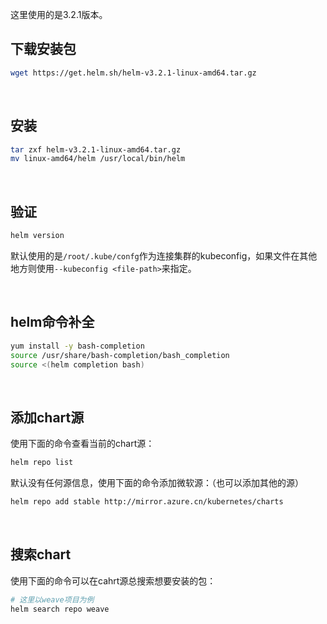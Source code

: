 这里使用的是3.2.1版本。



## 下载安装包

```bash
wget https://get.helm.sh/helm-v3.2.1-linux-amd64.tar.gz
```

<br>

## 安装

```bash
tar zxf helm-v3.2.1-linux-amd64.tar.gz
mv linux-amd64/helm /usr/local/bin/helm
```

<br>



## 验证

```bash
helm version
```



默认使用的是`/root/.kube/confg`作为连接集群的kubeconfig，如果文件在其他地方则使用`--kubeconfig <file-path>`来指定。

<br>



## helm命令补全

```bash
yum install -y bash-completion
source /usr/share/bash-completion/bash_completion
source <(helm completion bash)
```

<br>



## 添加chart源

使用下面的命令查看当前的chart源：

```bash
helm repo list
```



默认没有任何源信息，使用下面的命令添加微软源：（也可以添加其他的源）

```bash
helm repo add stable http://mirror.azure.cn/kubernetes/charts
```



<br>



## 搜索chart

使用下面的命令可以在cahrt源总搜索想要安装的包：

```bash
# 这里以weave项目为例
helm search repo weave
```

